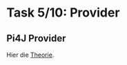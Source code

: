 # Task 5/10: Provider

## Pi4J Provider
Hier die [Theorie](https://pi4j.com/documentation/providers/).